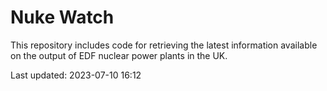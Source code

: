 # Nuke Watch

This repository includes code for retrieving the latest information available on the output of EDF nuclear power plants in the UK.

Last updated: 2023-07-10 16:12